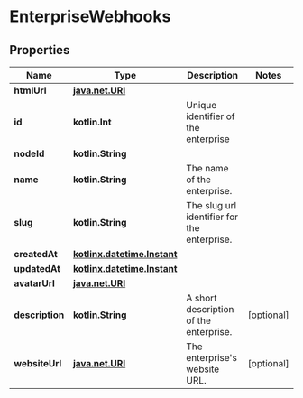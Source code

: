 
# EnterpriseWebhooks

## Properties
Name | Type | Description | Notes
------------ | ------------- | ------------- | -------------
**htmlUrl** | [**java.net.URI**](java.net.URI.md) |  | 
**id** | **kotlin.Int** | Unique identifier of the enterprise | 
**nodeId** | **kotlin.String** |  | 
**name** | **kotlin.String** | The name of the enterprise. | 
**slug** | **kotlin.String** | The slug url identifier for the enterprise. | 
**createdAt** | [**kotlinx.datetime.Instant**](kotlinx.datetime.Instant.md) |  | 
**updatedAt** | [**kotlinx.datetime.Instant**](kotlinx.datetime.Instant.md) |  | 
**avatarUrl** | [**java.net.URI**](java.net.URI.md) |  | 
**description** | **kotlin.String** | A short description of the enterprise. |  [optional]
**websiteUrl** | [**java.net.URI**](java.net.URI.md) | The enterprise&#39;s website URL. |  [optional]



